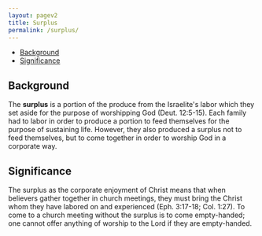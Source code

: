 ```yaml
---
layout: pagev2
title: Surplus
permalink: /surplus/
---
```

- [Background](#background)
- [Significance](#significance)

## Background

The **surplus** is a portion of the produce from the Israelite's labor which they set aside for the purpose of worshipping God (Deut. 12:5-15). Each family had to labor in order to produce a portion to feed themselves for the purpose of sustaining life. However, they also produced a surplus not to feed themselves, but to come together in order to worship God in a corporate way. 

## Significance

The surplus as the corporate enjoyment of Christ means that when believers gather together in church meetings, they must bring the Christ whom they have labored on and experienced (Eph. 3:17-18; Col. 1:27). To come to a church meeting without the surplus is to come empty-handed; one cannot offer anything of worship to the Lord if they are empty-handed.
